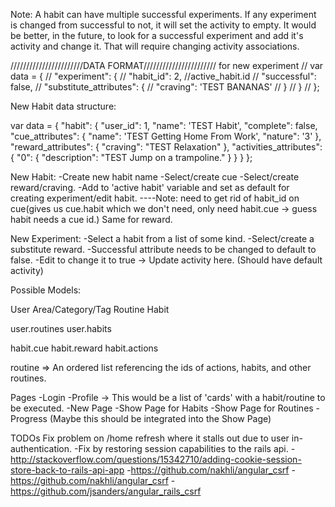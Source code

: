 Note: A habit can have multiple successful experiments.
If any experiment is changed from successful to not, it will set the activity to empty.
It would be better, in the future, to look for a successful experiment and add it's activity and change it.
That will require changing activity associations.


///////////////////////DATA FORMAT///////////////////////
for new experiment
    // var data = {
    //   "experiment": {
    //     "habit_id": 2, //active_habit.id
    //     "successful": false,
    //     "substitute_attributes": {
    //       "craving": 'TEST BANANAS'
    //     }
    //   }
    // };


New Habit data structure:

var data = {
  "habit": {
    "user_id": 1,
    "name": 'TEST Habit',
    "complete": false,
    "cue_attributes": {
      "name": 'TEST Getting Home From Work',
      "nature": '3'
    },
    "reward_attributes": {
        "craving": "TEST Relaxation"
    },
    "activities_attributes": {
      "0": {
        "description": "TEST Jump on a trampoline."
      }
    }
  }
};


New Habit:
  -Create new habit name
  -Select/create cue
  -Select/create reward/craving.
  -Add to 'active habit' variable and set as default for creating experiment/edit habit.
  ----Note: need to get rid of habit_id on cue(gives us cue.habit which we don't need, only need habit.cue -> guess habit needs a cue id.) Same for reward.

New Experiment:
  -Select a habit from a list of some kind.
  -Select/create a substitute reward.
  -Successful attribute needs to be changed to default to false.
  -Edit to change it to true -> Update activity here. (Should have default activity)



Possible Models:

User
Area/Category/Tag
Routine
Habit

user.routines
user.habits


habit.cue
habit.reward
habit.actions




routine => An ordered list referencing the ids of actions, habits, and other routines.







Pages
  -Login
  -Profile -> This would be a list of 'cards' with a habit/routine to be executed.
  -New Page
  -Show Page for Habits
  -Show Page for Routines
  -Progress (Maybe this should be integrated into the Show Page)

  TODOs
  Fix problem on /home refresh where it stalls out due to user in-authentication.
    -Fix by restoring session capabilities to the rails api.
    -http://stackoverflow.com/questions/15342710/adding-cookie-session-store-back-to-rails-api-app
    -https://github.com/nakhli/angular_csrf
    -https://github.com/nakhli/angular_csrf
    -https://github.com/jsanders/angular_rails_csrf
